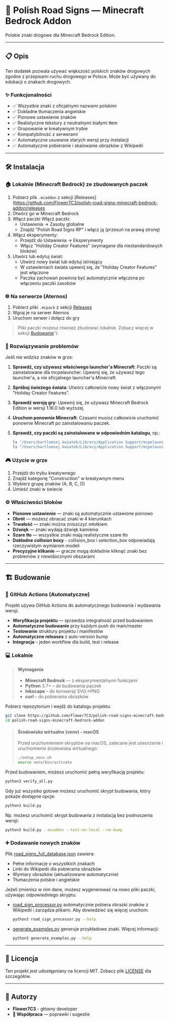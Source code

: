 # 🚦 Polish Road Signs — Minecraft Bedrock Addon

Polskie znaki drogowe dla Minecraft Bedrock Edition.

---

## 📋 Opis

Ten dodatek pozwala używać większość polskich znaków drogowych zgodne z przepisami ruchu drogowego w Polsce. Może być
używany do edukacji o znakach drogowych.

### ✨ Funkcjonalności

- ✅ Wszystkie znaki z oficjalnymi nazwami polskimi
- ✅ Dokładne tłumaczenia angielskie
- ✅ Pionowe ustawienie znaków
- ✅ Realistyczne tekstury z neutralnymi białymi tłem
- ✅ Grupowanie w kreatywnym trybie
- ✅ Kompatybilność z serwerami
- ✅ Automatyczne usuwanie starych wersji przy instalacji
- ✅ Automatyczne pobieranie i skalowanie obrazków z Wikipedii

---

## 🛠️ Instalacja

### 🏠 Lokalnie (Minecraft Bedrock) ze zbudowanych paczek

1. Pobierz plik `.mcaddon` z
   sekcji [Releases](https://github.com/Flower7C3/polish-road-signs-minecraft-bedrock-addon/releases
2. Otwórz go w Minecraft Bedrock
3. Włącz paczki Włącz paczki:
    - Ustawienia → Zasoby globalne
    - Znajdź "Polish Road Signs RP" i włącz ją (przesuń na prawą stronę)
4. Włącz eksperymenty:
    - Przejdź do Ustawienia → Eksperymenty
    - Włącz "Holiday Creator Features" (wymagane dla niestandardowych bloków)
5. Utwórz lub edytuj świat:
    - Utwórz nowy świat lub edytuj istniejący
    - W ustawieniach świata upewnij się, że "Holiday Creator Features" jest włączone
    - Paczka zachowań powinna być automatycznie włączona po włączeniu paczki zasobów

### 🌐 Na serwerze (Aternos)

1. Pobierz pliki `.mcpack` z
   sekcji [Releases](https://github.com/Flower7C3/polish-road-signs-minecraft-bedrock-addon/releases)
2. Wgraj je na serwer Aternos
3. Uruchom serwer i dołącz do gry

> Pliki paczki możesz również zbudować lokalnie. Zobacz więcej w sekcji [Budowanie](#%EF%B8%8F-budowanie)").

### 🔧 Rozwiązywanie problemów

Jeśli nie widzisz znaków w grze:

1. **Sprawdź, czy używasz właściwego launcher'a Minecraft**: Paczki są zainstalowane dla mcpelauncher. Upewnij się, że
   używasz tego launcher'a, a nie oficjalnego launcher'a Minecraft.

2. **Spróbuj świeżego świata**: Utwórz całkowicie nowy świat z włączonymi "Holiday Creator Features".

3. **Sprawdź wersję gry**: Upewnij się, że używasz Minecraft Bedrock Edition w wersji 1.16.0 lub wyższej.

4. **Uruchom ponownie Minecraft**: Czasami musisz całkowicie uruchomić ponownie Minecraft po zainstalowaniu paczek.

5. **Sprawdź, czy paczki są zainstalowane w odpowiednim katalogu**, np.:
   ```bash
   ls "/Users/bartlomiej.kwiatek/Library/Application Support/mcpelauncher/games/com.mojang/behavior_packs/PolishRoadSigns"
   ls "/Users/bartlomiej.kwiatek/Library/Application Support/mcpelauncher/games/com.mojang/resource_packs/PolishRoadSigns"
   ```

### 🎮 Użycie w grze

1. Przejdź do trybu kreatywnego
2. Znajdź kategorię "Construction" w kreatywnym menu
3. Wybierz grupę znaków (A, B, C, D)
4. Umieść znaki w świecie

### ⚙️ Właściwości bloków

- **Pionowe ustawienie** — znaki są automatycznie ustawione pionowo
- **Obrót** — możesz obracać znaki w 4 kierunkach
- **Trwałość** — znaki można zniszczyć młotkiem
- **Dźwięk** — znaki wydają dźwięk kamienia
- **Szare tło** — wszystkie znaki mają realistyczne szare tło
- **Dokładne collision boxy** - collision_box i selection_box odpowiadają rzeczywistym wymiarom modeli
- **Precyzyjne klikanie** — gracze mogą dokładnie kliknąć znaki bez problemów z niewidocznymi obszarami

---

## 🏗️ Budowanie

### 🤖 GitHub Actions (Automatyczne)

Projekt używa GitHub Actions do automatycznego budowania i wydawania wersji.

- **Weryfikacja projektu** — sprawdza integralność przed budowaniem
- **Automatyczne budowanie** przy każdym push do main/master
- **Testowanie** struktury projektu i manifestów
- **Automatyczne releases** z auto-version bump
- **Integracja** – jeden workflow dla build, test i release

### 💻 Lokalnie

> #### Wymagania
> - **Minecraft Bedrock** — z eksperymentalnymi funkcjami
> - **Python** 3.7+ – do budowania paczek
> - **Inkscape** – do konwersji SVG→PNG
> - **curl** – do pobierania obrazków

Pobierz repozytorium i wejdź do katalogu projektu:

```bash
git clone https://github.com/Flower7C3/polish-road-signs-minecraft-bedrock-addon.git
cd polish-road-signs-minecraft-bedrock-addon
```

> #### Środowisko wirtualne (venv) - macOS
> Przed uruchomieniem skryptów na macOS, zalecane jest utworzenie i uruchomienie środowiska wirtualnego:
> ```bash
> ./setup_venv.sh
> source venv/bin/activate
> ```

Przed budowaniem, możesz uruchomić pełną weryfikację projektu:

```bash
python3 verify_all.py
```

Gdy już wszystko gotowe możesz uruchomić skrypt budowania, który pokaże dostępne opcje:

```bash
python3 build.py
```

Np. możesz uruchomić skrypt budowania z instalacją bez podnoszenia wersji:

```bash
python3 build.py --mcaddon --test-on-local --no-bump
```

### ➕ Dodawanie nowych znaków

Plik [road_signs_full_database.json](road_signs_full_database.json) zawiera:

- Pełne informacje o wszystkich znakach
- Linki do Wikipedii dla pobierania obrazków
- Wymiary obrazków (aktualizowane automatycznie)
- Tłumaczenia polskie i angielskie

Jeżeli zmienisz w nim dane, możesz wygenerować na nowo pliki paczki, używając odpowiedniego skryptu:

- [road_sign_processor.py](road_sign_processor.py) automatycznie pobiera obrazki znaków z Wikipedii i zarządza plikami.
  Aby dowiedzieć się więcej uruchom:
    ```bash
    python3 road_sign_processor.py --help
    ```

- [generate_examples.py](generate_examples.py) generuje przykładowe znaki. Więcej informacji:
    ```bash
    python3 generate_examples.py --help
    ```

---

## 📄 Licencja

Ten projekt jest udostępniany na licencji MIT. Zobacz plik [LICENSE](LICENSE) dla szczegółów.

---

## 👥 Autorzy

- **Flower7C3** - główny developer
- **🤝 Współpraca** — poprawki i sugestie
